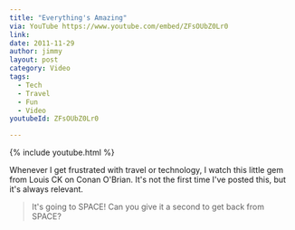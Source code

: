 ```yaml
---
title: "Everything's Amazing"
via: YouTube https://www.youtube.com/embed/ZFsOUbZ0Lr0
link:
date: 2011-11-29
author: jimmy
layout: post
category: Video
tags:
  - Tech
  - Travel
  - Fun
  - Video
youtubeId: ZFsOUbZ0Lr0

---
```


{% include youtube.html %}

Whenever I get frustrated with travel or technology, I watch this little gem from Louis CK on Conan O'Brian. It's not the first time I've posted this, but it's always relevant. 

> It's going to SPACE! Can you give it a second to get back from SPACE? 

